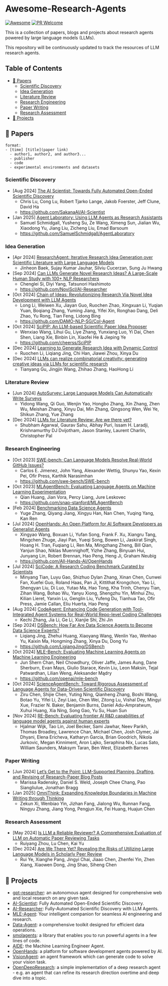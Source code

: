 # Awesome-Research-Agents
[![Awesome](https://awesome.re/badge.svg)](https://awesome.re)
[![PR Welcome](https://img.shields.io/badge/PRs-welcome-brightgreen)](https://github.com/chchenhui/awesome-research-agents/pulls)

This is a collection of papers, blogs and projects about research agents powered by large language models (LLMs).

This repository will be continuously updated to track the resources of LLM research agents.

## Table of Contents

- [📖 Papers](#papers)
  - [Scientific Discovery](#scientific-discovery)
  - [Idea Generation](#idea-generation)
  - [Literature Review](#literature-review)
  - [Research Engineering](#research-engineering)
  - [Paper Writing](#paper-writing)
  - [Research Assessment](#research-assessment)
- [🔧 Projects](#projects)

## 📖 Papers
```
format:
- [time] [title](paper link)
  - author1, author2, and author3...
  - publisher
  - code
  - experimental environments and datasets
```
### Scientific Discovery
- [Aug 2024] [The AI Scientist: Towards Fully Automated Open-Ended Scientific Discovery](https://arxiv.org/pdf/2408.06292)
  - Chris Lu, Cong Lu, Robert Tjarko Lange, Jakob Foerster, Jeff Clune, David Ha
  - https://github.com/SakanaAI/AI-Scientist
- [Jan 2025] [Agent Laboratory: Using LLM Agents as Research Assistants](https://arxiv.org/pdf/2501.04227)
  - Samuel Schmidgall, Yusheng Su, Ze Wang, Ximeng Sun, Jialian Wu, Xiaodong Yu, Jiang Liu, Zicheng Liu, Emad Barsoum
  - https://github.com/SamuelSchmidgall/AgentLaboratory

### Idea Generation
- [Apr 2024] [ResearchAgent: Iterative Research Idea Generation over Scientific Literature with Large Language Models](https://arxiv.org/pdf/2404.07738)
  - Jinheon Baek, Sujay Kumar Jauhar, Silviu Cucerzan, Sung Ju Hwang
- [Sep 2024] [Can LLMs Generate Novel Research Ideas? A Large-Scale Human Study with 100+ NLP Researchers](https://arxiv.org/pdf/2409.04109)
  - Chenglei Si, Diyi Yang, Tatsunori Hashimoto
  - https://github.com/NoviScl/AI-Researcher
- [Oct 2024] [Chain of Ideas: Revolutionizing Research Via Novel Idea Development with LLM Agents](https://arxiv.org/pdf/2410.13185)
  - Long Li, Weiwen Xu, Jiayan Guo, Ruochen Zhao, Xingxuan Li, Yuqian Yuan, Boqiang Zhang, Yuming Jiang, Yifei Xin, Ronghao Dang, Deli Zhao, Yu Rong, Tian Feng, Lidong Bing
  - https://github.com/DAMO-NLP-SG/CoI-Agent
- [Oct 2024] [SciPIP: An LLM-based Scientific Paper Idea Proposer ](https://arxiv.org/pdf/2410.23166)
  - Wenxiao Wang, Lihui Gu, Liye Zhang, Yunxiang Luo, Yi Dai, Chen Shen, Liang Xie, Binbin Lin, Xiaofei He & Jieping Ye
  - https://github.com/cheerss/SciPIP
- [Dec 2024] [Learning to Generate Research Idea with Dynamic Control](https://arxiv.org/pdf/2412.14626)
  - Ruochen Li, Liqiang Jing, Chi Han, Jiawei Zhou, Xinya Du
- [Dec 2024] [LLMs can realize combinatorial creativity: generating creative ideas via LLMs for scientific research](https://arxiv.org/pdf/2412.14141)
  - Tianyang Gu, Jingjin Wang, Zhihao Zhang, HaoHong Li

### Literature Review
- [Jun 2024] [AutoSurvey: Large Language Models Can Automatically Write Surveys](https://arxiv.org/pdf/2406.10252v1)
  - Yidong Wang, Qi Guo, Wenjin Yao, Hongbo Zhang, Xin Zhang, Zhen Wu, Meishan Zhang, Xinyu Dai, Min Zhang, Qingsong Wen, Wei Ye, Shikun Zhang, Yue Zhang
- [Dec 2024] [LLMs for Literature Review: Are we there yet?](https://www.arxiv.org/pdf/2412.15249)
  - Shubham Agarwal, Gaurav Sahu, Abhay Puri, Issam H. Laradji, Krishnamurthy DJ Dvijotham, Jason Stanley, Laurent Charlin, Christopher Pal

### Research Engineering
- [Oct 2023] [SWE-bench: Can Language Models Resolve Real-World GitHub Issues?](https://arxiv.org/pdf/2310.06770)
  - Carlos E. Jimenez, John Yang, Alexander Wettig, Shunyu Yao, Kexin Pei, Ofir Press, Karthik Narasimhan
  - https://github.com/swe-bench/SWE-bench
- [Oct 2023] [MLAgentBench: Evaluating Language Agents on Machine Learning Experimentation](https://arxiv.org/pdf/2310.03302)
  - Qian Huang, Jian Vora, Percy Liang, Jure Leskovec
  - https://github.com/snap-stanford/MLAgentBench
- [Feb 2024] [Benchmarking Data Science Agents](https://arxiv.org/pdf/2402.17168)
  - Yuge Zhang, Qiyang Jiang, Xingyu Han, Nan Chen, Yuqing Yang, Kan Ren
- [Jul 2024] [OpenHands: An Open Platform for AI Software Developers as Generalist Agents](https://arxiv.org/pdf/2407.16741)
  - Xingyao Wang, Boxuan Li, Yufan Song, Frank F. Xu, Xiangru Tang, Mingchen Zhuge, Jiayi Pan, Yueqi Song, Bowen Li, Jaskirat Singh, Hoang H. Tran, Fuqiang Li, Ren Ma, Mingzhang Zheng, Bill Qian, Yanjun Shao, Niklas Muennighoff, Yizhe Zhang, Binyuan Hui, Junyang Lin, Robert Brennan, Hao Peng, Heng Ji, Graham Neubig
  - https://github.com/All-Hands-AI/OpenHands
- [Jul 2024] [SciCode: A Research Coding Benchmark Curated by Scientists](https://arxiv.org/pdf/2407.13168)
  - Minyang Tian, Luyu Gao, Shizhuo Dylan Zhang, Xinan Chen, Cunwei Fan, Xuefei Guo, Roland Haas, Pan Ji, Kittithat Krongchon, Yao Li, Shengyan Liu, Di Luo, Yutao Ma, Hao Tong, Kha Trinh, Chenyu Tian, Zihan Wang, Bohao Wu, Yanyu Xiong, Shengzhu Yin, Minhui Zhu, Kilian Lieret, Yanxin Lu, Genglin Liu, Yufeng Du, Tianhua Tao, Ofir Press, Jamie Callan, Eliu Huerta, Hao Peng
- [Aug 2024] [CodeAgent: Enhancing Code Generation with Tool-Integrated Agent Systems for Real-World Repo-level Coding Challenges](https://arxiv.org/pdf/2401.07339)
  - Kechi Zhang, Jia Li, Ge Li, Xianjie Shi, Zhi Jin
- [Sep 2024] [DSBench: How Far Are Data Science Agents to Become Data Science Experts?](https://arxiv.org/pdf/2409.07703)
  - Liqiang Jing, Zhehui Huang, Xiaoyang Wang, Wenlin Yao, Wenhao Yu, Kaixin Ma, Hongming Zhang, Xinya Du, Dong Yu
  - https://github.com/LiqiangJing/DSBench
- [Oct 2024] [MLE-Bench: Evaluating Machine Learning Agents on Machine Learning Engineering](https://arxiv.org/pdf/2410.07095)
  - Jun Shern Chan, Neil Chowdhury, Oliver Jaffe, James Aung, Dane Sherburn, Evan Mays, Giulio Starace, Kevin Liu, Leon Maksin, Tejal Patwardhan, Lilian Weng, Aleksander Mądry
  - https://github.com/openai/mle-bench
- [Oct 2024] [ScienceAgentBench: Toward Rigorous Assessment of Language Agents for Data-Driven Scientific Discovery](https://arxiv.org/pdf/2410.05080)
  - Ziru Chen, Shijie Chen, Yuting Ning, Qianheng Zhang, Boshi Wang, Botao Yu, Yifei Li, Zeyi Liao, Chen Wei, Zitong Lu, Vishal Dey, Mingyi Xue, Frazier N. Baker, Benjamin Burns, Daniel Adu-Ampratwum, Xuhui Huang, Xia Ning, Song Gao, Yu Su, Huan Sun
- [Nov 2024] [RE-Bench: Evaluating frontier AI R&D capabilities of language model agents against human experts](https://arxiv.org/pdf/2411.15114)
  - Hjalmar Wijk, Tao Lin, Joel Becker, Sami Jawhar, Neev Parikh, Thomas Broadley, Lawrence Chan, Michael Chen, Josh Clymer, Jai Dhyani, Elena Ericheva, Katharyn Garcia, Brian Goodrich, Nikola Jurkovic, Megan Kinniment, Aron Lajko, Seraphina Nix, Lucas Sato, William Saunders, Maksym Taran, Ben West, Elizabeth Barnes

### Paper Writing
- [Jun 2024] [Let’s Get to the Point: LLM-Supported Planning, Drafting, and Revising of Research-Paper Blog Posts](https://arxiv.org/pdf/2406.10370v1)
  - Marissa Radensky, Daniel S. Weld, Joseph Chee Chang, Pao Siangliulue, Jonathan Bragg
- [Jan 2025] [OmniThink: Expanding Knowledge Boundaries in Machine Writing through Thinking](https://arxiv.org/pdf/2501.09751)
  - Zekun Xi, Wenbiao Yin, Jizhan Fang, Jialong Wu, Runnan Fang, Ningyu Zhang, Jiang Yong, Pengjun Xie, Fei Huang, Huajun Chen

### Research Assessment
- [May 2024] [Is LLM a Reliable Reviewer? A Comprehensive Evaluation of LLM on Automatic Paper Reviewing Tasks](https://aclanthology.org/2024.lrec-main.816.pdf)
  - Ruiyang Zhou, Lu Chen, Kai Yu
- [Dec 2024] [Are We There Yet? Revealing the Risks of Utilizing Large Language Models in Scholarly Peer Review](https://arxiv.org/pdf/2412.01708?)
  - Rui Ye, Xianghe Pang, Jingyi Chai, Jiaao Chen, Zhenfei Yin, Zhen Xiang, Xiaowen Dong, Jing Shao, Siheng Chen

## 🔧 Projects
- [gpt-researcher](https://github.com/assafelovic/gpt-researcher): an autonomous agent designed for comprehensive web and local research on any given task.
- [AI-Scientist](https://github.com/SakanaAI/AI-Scientist): Fully Automated
Open-Ended Scientific Discovery.
- [AI-Researcher](https://github.com/HKUDS/AI-Researcher): Fully-Automated Scientific Discovery with LLM Agents.
- [MLE-Agent](https://github.com/MLSysOps/MLE-agent): Your intelligent companion for seamless AI engineering and research.
- [Data-Agent](https://github.com/xlang-ai/OpenAgents/tree/main/real_agents/data_agent): a comprehensive toolkit designed for efficient data operations.
- [smolagents](https://github.com/huggingface/smolagents): a library that enables you to run powerful agents in a few lines of code.
- [AIDE](https://github.com/WecoAI/aideml): the Machine Learning Engineer Agent.
- [OpenHands](https://github.com/All-Hands-AI/OpenHands): a platform for software development agents powered by AI.
- [VisionAgent](https://github.com/landing-ai/vision-agent): an agent framework which can generate code to solve your vision task.
- [OpenDeepResearch](https://github.com/dzhng/deep-research): a simple implementation of a deep research agent - e.g. an agent that can refine its research direction overtime and deep dive into a topic.
